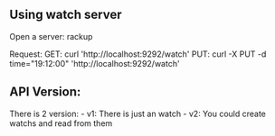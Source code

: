 ## Using watch server

Open a server:
    rackup

Request:
    GET: curl 'http://localhost:9292/watch'
    PUT: curl -X PUT -d time="19:12:00" 'http://localhost:9292/watch'

API Version:
----------------
There is 2 version:
    - v1: There is just an watch
    - v2: You could create watchs and read from them
